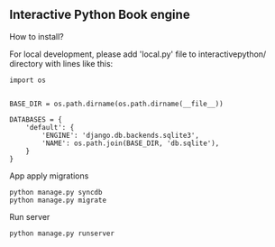 ## Interactive Python Book engine

How to install?

For local development, please add 'local.py' file to interactivepython/ directory with lines like this:

```
import os


BASE_DIR = os.path.dirname(os.path.dirname(__file__))

DATABASES = {
    'default': {
        'ENGINE': 'django.db.backends.sqlite3',
        'NAME': os.path.join(BASE_DIR, 'db.sqlite'),
    }
}
```

App apply migrations

```
python manage.py syncdb
python manage.py migrate
```

Run server

```
python manage.py runserver
```
